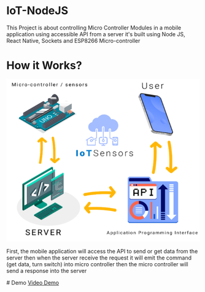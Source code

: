 # IoT-NodeJS
This Project is about controlling Micro Controller Modules in a mobile application using accessible API from a server it's built using Node JS, React Native, Sockets and ESP8266 Micro-controller 

# How it Works?
<img src="img/diagram.png"></img>

<p>First, the mobile application will access the API to send or get data from the server then when the server receive the request it will emit the command (get data, turn switch) into micro controller then the micro controller will send a response into the server</p>
# Demo
<a href="https://youtu.be/nYZWLHO9j18">Video Demo</a>